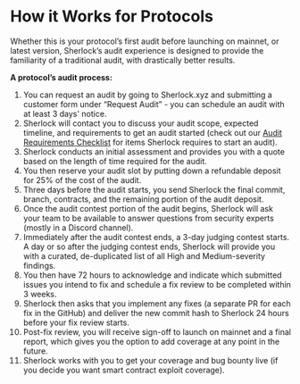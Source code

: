 # How it Works for Protocols

Whether this is your protocol’s first audit before launching on mainnet, or latest version, Sherlock’s audit experience is designed to provide the familiarity of a traditional audit, with drastically better results.

**A protocol’s audit process:**

1. You can request an audit by going to Sherlock.xyz and submitting a customer form under “Request Audit” - you can schedule an audit with at least 3 days' notice.
2. Sherlock will contact you to discuss your audit scope, expected timeline, and requirements to get an audit started (check out our [Audit Requirements Checklist](https://docs.google.com/document/d/10\_t7Kt814Otp-FMFK8mvCsxb3tX3wyu1Z9V4nhZxTY8/edit?usp=sharing) for items Sherlock requires to start an audit).
3. Sherlock conducts an initial assessment and provides you with a quote based on the length of time required for the audit.
4. You then reserve your audit slot by putting down a refundable deposit for 25% of the cost of the audit.
5. Three days before the audit starts, you send Sherlock the final commit, branch, contracts, and the remaining portion of the audit deposit.
6. Once the audit contest portion of the audit begins, Sherlock will ask your team to be available to answer questions from security experts (mostly in a Discord channel).&#x20;
7. Immediately after the audit contest ends, a 3-day judging contest starts. A day or so after the judging contest ends, Sherlock will provide you with a curated, de-duplicated list of all High and Medium-severity findings.
8. You then have 72 hours to acknowledge and indicate which submitted issues you intend to fix and schedule a fix review to be completed within 3 weeks.
9. Sherlock then asks that you implement any fixes (a separate PR for each fix in the GitHub) and deliver the new commit hash to Sherlock 24 hours before your fix review starts.
10. Post-fix review, you will receive sign-off to launch on mainnet and a final report, which gives you the option to add coverage at any point in the future.
11. Sherlock works with you to get your coverage and bug bounty live (if you decide you want smart contract exploit coverage).
